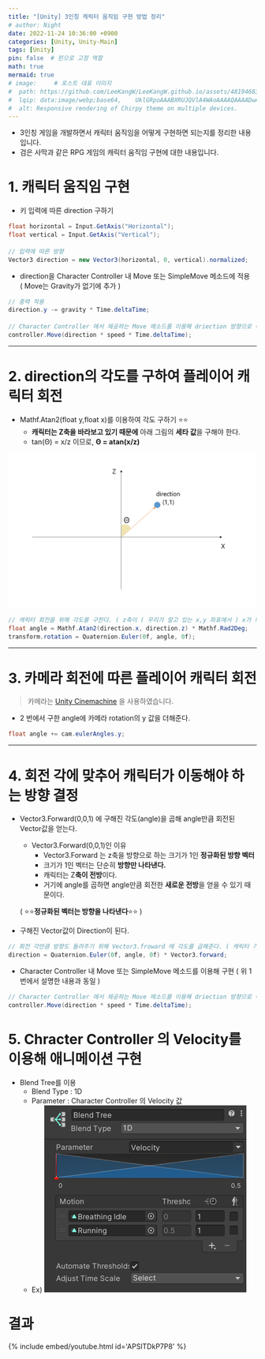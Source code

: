 ```yaml
---
title: "[Unity] 3인칭 캐릭터 움직임 구현 방법 정리"
# author: Night
date: 2022-11-24 10:36:00 +0900
categories: [Unity, Unity-Main]
tags: [Unity]
pin: false  # 핀으로 고정 역할
math: true
mermaid: true
# image:     # 포스트 대표 이미지
#  path: https://github.com/LeeKangW/LeeKangW.github.io/assets/48194683/7e5b8251-2544-4eea-b702-ad59aa404e9e
#  lqip: data:image/webp;base64,    UklGRpoAAABXRUJQVlA4WAoAAAAQAAAADwAABwAAQUxQSDIAAAARL0AmbZurmr57yyIiqE8oiG0bejIYEQTgqiDA9vqnsUSI6H+oAERp2HZ65qP/VIAWAFZQOCBCAAAA8AEAnQEqEAAIAAVAfCWkAALp8sF8rgRgAP7o9FDvMCkMde9PK7euH5M1m6VWoDXf2FkP3BqV0ZYbO6NA/VFIAAAA
#  alt: Responsive rendering of Chirpy theme on multiple devices.
---
```


-   3인칭 게임을 개발하면서 캐릭터 움직임을 어떻게 구현하면 되는지를 정리한 내용입니다.
-   검은 사막과 같은 RPG 게임의 캐릭터 움직임 구현에 대한 내용입니다.

# 1\. 캐릭터 움직임 구현

-   키 입력에 따른 direction 구하기

```cs
float horizontal = Input.GetAxis("Horizontal");
float vertical = Input.GetAxis("Vertical");

// 입력에 따른 방향
Vector3 direction = new Vector3(horizontal, 0, vertical).normalized;
```

-   direction을 Character Controller 내 Move 또는 SimpleMove 메소드에 적용  
    ( Move는 Gravity가 없기에 추가 )

```cs
// 중력 적용
direction.y -= gravity * Time.deltaTime;

// Character Controller 에서 제공하는 Move 메소드를 이용해 driection 방향으로 이동.
controller.Move(direction * speed * Time.deltaTime);
```

---

# 2\. direction의 각도를 구하여 플레이어 캐릭터 회전

-   Mathf.Atan2(float y,float x)를 이용하여 각도 구하기 ⭐⭐
    -   **캐릭터는 Z축을 바라보고 있기 때문에** 아래 그림의 **세타 값**을 구해야 한다.
    -   tan(Θ) = x/z 이므로, **Θ = atan(x/z)**


![unity_image_01](/assets/img/post_imgs/Unity/unity_img_01.png)


```cs
// 캐릭터 회전을 위해 각도를 구한다. ( z축이 ( 우리가 알고 있는 x,y 좌표에서 ) x가 되기 때문에 Atan2의 y 파라미터에 x가 들어감 )
float angle = Mathf.Atan2(direction.x, direction.z) * Mathf.Rad2Deg;
transform.rotation = Quaternion.Euler(0f, angle, 0f);
```

---

# 3\. 카메라 회전에 따른 플레이어 캐릭터 회전

> 카메라는 [Unity Cinemachine](https://unity.com/unity/features/editor/art-and-design/cinemachine) 을 사용하였습니다.

-   2 번에서 구한 angle에 카메라 rotation의 y 값을 더해준다.

```cs
float angle += cam.eulerAngles.y;
```

---

# 4\. 회전 각에 맞추어 캐릭터가 이동해야 하는 방향 결정

-   Vector3.Forward(0,0,1) 에 구해진 각도(angle)을 곱해 angle만큼 회전된 Vector값을 얻는다.
    
    -   Vector3.Forward(0,0,1)인 이유
        -   Vector3.Forward 는 z축을 방향으로 하는 크기가 1인 **정규화된 방향 벡터**
        -   크기가 1인 벡터는 단순히 **방향만 나타낸다.**
        -   캐릭터는 Z**축이 전방**이다.
        -   거기에 angle를 곱하면 angle만큼 회전한 **새로운 전방**을 얻을 수 있기 때문이다.
    
    ( ⭐⭐**정규화된 벡터는 방향을 나타낸다**⭐⭐ )
-   구해진 Vector값이 Direction이 된다.

```cs
// 회전 각만큼 방향도 돌려주기 위해 Vector3.froward 에 각도를 곱해준다. ( 캐릭터 기준 전방이 z이기 때문에 Vector3.Forward를 곱함 )
direction = Quaternion.Euler(0f, angle, 0f) * Vector3.forward;
```

-   Character Controller 내 Move 또는 SimpleMove 메소드를 이용해 구현 ( 위 1번에서 설명한 내용과 동일 )

```cs
// Character Controller 에서 제공하는 Move 메소드를 이용해 driection 방향으로 이동.
controller.Move(direction * speed * Time.deltaTime);
```

# 5\. Chracter Controller 의 Velocity를 이용해 애니메이션 구현

-   Blend Tree를 이용
    -   Blend Type : 1D
    -   Parameter : Character Controller 의 Velocity 값
    -   Ex)
       ![unity_image_02](/assets/img/post_imgs/Unity/unity_img_02.png)

# 결과

{% include embed/youtube.html id='APSlTDkP7P8' %}
